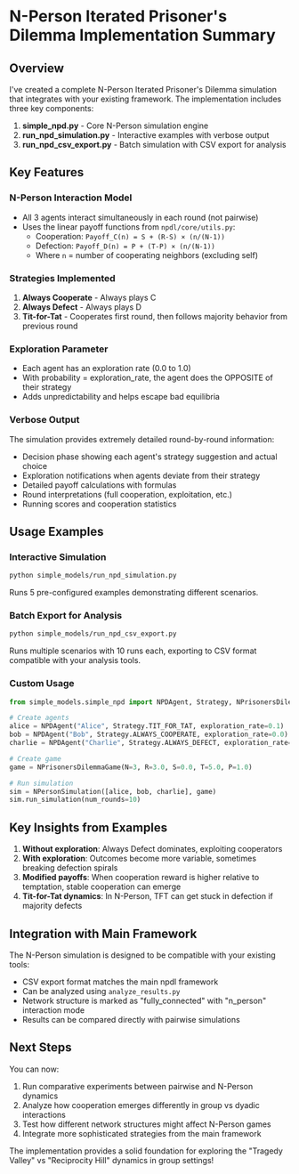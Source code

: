 # N-Person Iterated Prisoner's Dilemma Implementation Summary

## Overview
I've created a complete N-Person Iterated Prisoner's Dilemma simulation that integrates with your existing framework. The implementation includes three key components:

1. **simple_npd.py** - Core N-Person simulation engine
2. **run_npd_simulation.py** - Interactive examples with verbose output
3. **run_npd_csv_export.py** - Batch simulation with CSV export for analysis

## Key Features

### N-Person Interaction Model
- All 3 agents interact simultaneously in each round (not pairwise)
- Uses the linear payoff functions from `npdl/core/utils.py`:
  - Cooperation: `Payoff_C(n) = S + (R-S) × (n/(N-1))`
  - Defection: `Payoff_D(n) = P + (T-P) × (n/(N-1))`
  - Where `n` = number of cooperating neighbors (excluding self)

### Strategies Implemented
1. **Always Cooperate** - Always plays C
2. **Always Defect** - Always plays D
3. **Tit-for-Tat** - Cooperates first round, then follows majority behavior from previous round

### Exploration Parameter
- Each agent has an exploration rate (0.0 to 1.0)
- With probability = exploration_rate, the agent does the OPPOSITE of their strategy
- Adds unpredictability and helps escape bad equilibria

### Verbose Output
The simulation provides extremely detailed round-by-round information:
- Decision phase showing each agent's strategy suggestion and actual choice
- Exploration notifications when agents deviate from their strategy
- Detailed payoff calculations with formulas
- Round interpretations (full cooperation, exploitation, etc.)
- Running scores and cooperation statistics

## Usage Examples

### Interactive Simulation
```bash
python simple_models/run_npd_simulation.py
```
Runs 5 pre-configured examples demonstrating different scenarios.

### Batch Export for Analysis
```bash
python simple_models/run_npd_csv_export.py
```
Runs multiple scenarios with 10 runs each, exporting to CSV format compatible with your analysis tools.

### Custom Usage
```python
from simple_models.simple_npd import NPDAgent, Strategy, NPrisonersDilemmaGame, NPersonSimulation

# Create agents
alice = NPDAgent("Alice", Strategy.TIT_FOR_TAT, exploration_rate=0.1)
bob = NPDAgent("Bob", Strategy.ALWAYS_COOPERATE, exploration_rate=0.0)
charlie = NPDAgent("Charlie", Strategy.ALWAYS_DEFECT, exploration_rate=0.2)

# Create game
game = NPrisonersDilemmaGame(N=3, R=3.0, S=0.0, T=5.0, P=1.0)

# Run simulation
sim = NPersonSimulation([alice, bob, charlie], game)
sim.run_simulation(num_rounds=10)
```

## Key Insights from Examples

1. **Without exploration**: Always Defect dominates, exploiting cooperators
2. **With exploration**: Outcomes become more variable, sometimes breaking defection spirals
3. **Modified payoffs**: When cooperation reward is higher relative to temptation, stable cooperation can emerge
4. **Tit-for-Tat dynamics**: In N-Person, TFT can get stuck in defection if majority defects

## Integration with Main Framework

The N-Person simulation is designed to be compatible with your existing tools:
- CSV export format matches the main npdl framework
- Can be analyzed using `analyze_results.py`
- Network structure is marked as "fully_connected" with "n_person" interaction mode
- Results can be compared directly with pairwise simulations

## Next Steps

You can now:
1. Run comparative experiments between pairwise and N-Person dynamics
2. Analyze how cooperation emerges differently in group vs dyadic interactions
3. Test how different network structures might affect N-Person games
4. Integrate more sophisticated strategies from the main framework

The implementation provides a solid foundation for exploring the "Tragedy Valley" vs "Reciprocity Hill" dynamics in group settings!